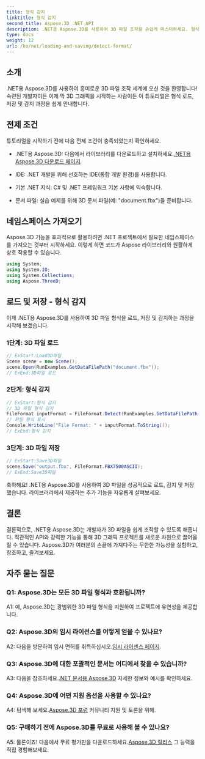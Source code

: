 ```yaml
---
title: 형식 감지
linktitle: 형식 감지
second_title: Aspose.3D .NET API
description: .NET용 Aspose.3D를 사용하여 3D 파일 조작을 손쉽게 마스터하세요. 형식을 원활하게 로드, 저장 및 감지합니다.
type: docs
weight: 12
url: /ko/net/loading-and-saving/detect-format/
---
```

## 소개

.NET용 Aspose.3D를 사용하여 흥미로운 3D 파일 조작 세계에 오신 것을 환영합니다! 숙련된 개발자이든 이제 막 3D 그래픽을 시작하는 사람이든 이 튜토리얼은 형식 로드, 저장 및 감지 과정을 쉽게 안내합니다.

## 전제 조건

튜토리얼을 시작하기 전에 다음 전제 조건이 충족되었는지 확인하세요.

-  .NET용 Aspose.3D: 다음에서 라이브러리를 다운로드하고 설치하세요.[.NET용 Aspose.3D 다운로드 페이지](https://releases.aspose.com/3d/net/).

- IDE: .NET 개발을 위해 선호하는 IDE(통합 개발 환경)를 사용합니다.

- 기본 .NET 지식: C# 및 .NET 프레임워크 기본 사항에 익숙합니다.

- 문서 파일: 실습 예제를 위해 3D 문서 파일(예: "document.fbx")을 준비합니다.

## 네임스페이스 가져오기

Aspose.3D 기능을 효과적으로 활용하려면 .NET 프로젝트에서 필요한 네임스페이스를 가져오는 것부터 시작하세요. 이렇게 하면 코드가 Aspose 라이브러리와 원활하게 상호 작용할 수 있습니다.

```csharp
using System;
using System.IO;
using System.Collections;
using Aspose.ThreeD;
```

## 로드 및 저장 - 형식 감지

이제 .NET용 Aspose.3D를 사용하여 3D 파일 형식을 로드, 저장 및 감지하는 과정을 시작해 보겠습니다.

### 1단계: 3D 파일 로드

```csharp
// ExStart:Load3D파일
Scene scene = new Scene();
scene.Open(RunExamples.GetDataFilePath("document.fbx"));
// ExEnd:3D파일 로드
```

### 2단계: 형식 감지

```csharp
// ExStart:형식 감지
// 3D 파일 형식 감지
FileFormat inputFormat = FileFormat.Detect(RunExamples.GetDataFilePath("document.fbx"));
// 파일 형식 표시
Console.WriteLine("File Format: " + inputFormat.ToString());
// ExEnd:형식 감지
```

### 3단계: 3D 파일 저장

```csharp
// ExStart:Save3D파일
scene.Save("output.fbx", FileFormat.FBX7500ASCII);
// ExEnd:Save3D파일
```

축하해요! .NET용 Aspose.3D를 사용하여 3D 파일을 성공적으로 로드, 감지 및 저장했습니다. 라이브러리에서 제공하는 추가 기능을 자유롭게 살펴보세요.

## 결론

결론적으로, .NET용 Aspose.3D는 개발자가 3D 파일을 쉽게 조작할 수 있도록 해줍니다. 직관적인 API와 강력한 기능을 통해 3D 그래픽 프로젝트를 새로운 차원으로 끌어올릴 수 있습니다. Aspose.3D가 여러분의 손끝에 가져다주는 무한한 가능성을 실험하고, 창조하고, 즐겨보세요.

## 자주 묻는 질문

### Q1: Aspose.3D는 모든 3D 파일 형식과 호환됩니까?

A1: 예, Aspose.3D는 광범위한 3D 파일 형식을 지원하여 프로젝트에 유연성을 제공합니다.

### Q2: Aspose.3D의 임시 라이선스를 어떻게 얻을 수 있나요?

 A2: 다음을 방문하여 임시 면허를 취득하십시오.[임시 라이센스 페이지](https://purchase.aspose.com/temporary-license/).

### Q3: Aspose.3D에 대한 포괄적인 문서는 어디에서 찾을 수 있습니까?

 A3: 다음을 참조하세요.[.NET 문서용 Aspose.3D](https://reference.aspose.com/3d/net/) 자세한 정보와 예시를 확인하세요.

### Q4: Aspose.3D에 어떤 지원 옵션을 사용할 수 있나요?

 A4: 탐색해 보세요.[Aspose.3D 포럼](https://forum.aspose.com/c/3d/18) 커뮤니티 지원 및 토론을 위해.

### Q5: 구매하기 전에 Aspose.3D를 무료로 사용해 볼 수 있나요?

 A5: 물론이죠! 다음에서 무료 평가판을 다운로드하세요.[Aspose.3D 릴리스](https://releases.aspose.com/) 그 능력을 직접 경험해보세요.